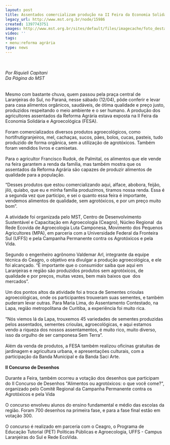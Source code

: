 ```yaml
---
layout: post
title: Assentados comercializam produção na II Feira da Economia Solidária no PR
legacy_url: http://www.mst.org.br/node/15986
created: 1397743751
images: http://www.mst.org.br/sites/default/files/imagecache/foto_destaque/FESA.jpg
video: ''
tags:
- menu:reforma agrária
type: news
---
```

<p><br><br><em>Por Riquieli Capitani<br>Da Página do&nbsp;MST</em><br><br><br>Mesmo com bastante chuva, quem passou pela praça central de Laranjeiras do Sul, no Paraná, nesse sábado (12/04), pôde conferir e levar para casa alimentos orgânicos, saudáveis, de ótima qualidade e preço justo, produzidos respeitando o meio ambiente e o ser humano. A produção dos agricultores assentados da Reforma Agrária estava exposta na II Feira da Economia Solidária e Agroecológica (FESA).<br><br>Foram comercializados diversos produtos agroecológicos, como hortifrutigranjeiros, mel, cachaças, sucos, pães, bolos, cucas, pasteis, tudo produzido de forma orgânica, sem a utilização de agrotóxicos. Também foram vendidos livros e camisetas.<br><br>Para o agricultor Francisco Rudok, de Palmital, os alimentos que ele vende na feira garantem a renda da família, mas também mostra que os assentados da Reforma Agrária são capazes de produzir alimentos de qualidade para a população. </p><p>“Desses produtos que estou comercializando aqui, alface, abobora, feijão, jiló, quiabo, que eu e minha família produzimos, tiramos nossa renda. Essa é a segunda vez que participo, e sei o quanto essa feira é importante, vendemos alimentos de qualidade, sem agrotóxicos, e por um preço muito bom”.<br><br>A atividade foi organizada pelo MST, Centro de Desenvolvimento Sustentável e Capacitação em Agroecologia (Ceagro), Núcleo Regional&nbsp; da Rede Ecovida de Agroecologia Luta Camponesa, Movimento dos Pequenos Agricultores (MPA), em parceria com a Universidade Federal da Fronteira Sul (UFFS) e pela Campanha Permanente contra os Agrotóxicos e pela Vida.<br><br>Segundo o engenheiro agrônomo Valdemar Arl, integrante da equipe técnica do Ceagro, o objetivo era divulgar a produção agroecológica, e ele foi alcançado. “É importante que o consumidor saiba que aqui em Laranjeiras e região são produzidos produtos sem agrotóxicos, de qualidade e por preços, muitas vezes, bem mais baixos que&nbsp; dos mercados”.<br><br>Um dos pontos altos da atividade foi a troca de Sementes crioulas agroecológicas, onde os participantes trouxeram suas sementes, e também puderam levar outras. Para Maria Lima, do Assentamento Contestado, na Lapa, região metropolitana de Curitiba, a experiência foi muito rica.<br><br>“Nós viemos lá da Lapa, trouxemos 45 variedades de sementes produzidas pelos assentados, sementes crioulas, agroecológicas, e aqui estamos vendo a riqueza dos nossos assentamentos, é muito rico, muito diverso, isso da orgulho de ser camponesa Sem Terra”.<br><br>Além da venda de produtos, a FESA também realizou oficinas gratuitas de jardinagem e agricultura urbana, e apresentações culturais, com a participação da Banda Municipal e da Banda Saci Arte.<br><br><strong>II Concurso de Desenhos</strong><br><br>Durante a Feira, também ocorreu a votação dos desenhos que participam do II Concurso de Desenhos "Alimentos ou agrotóxicos: o que você come?", organizado pelo Comitê Regional da Campanha Permanente contra os Agrotóxicos e pela Vida<br><br>O concurso envolveu alunos do ensino fundamental e médio das escolas da região. Foram 700 desenhos na primeira fase, e para a fase final estão em votação 300.<br><br>O concurso é realizado em parceria com o Ceagro, o Programa de Educação Tutorial (PET) Políticas Públicas e Agroecologia, UFFS - Campus Laranjeiras do Sul e Rede EcoVida.<br><br>&nbsp;</p>
